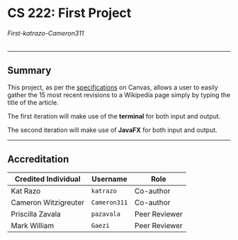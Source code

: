 # CS 222: First Project
###### First-katrazo-Cameron311

---
## Summary
This project, as per the [specifications](https://bsu.instructure.com/courses/157856/files/17806780) on Canvas, allows a user to easily gather the 15 most recent revisions to a Wikipedia page simply by typing the title of the article.

The first iteration will make use of the **terminal** for both input and output.

The second iteration will make use of **JavaFX** for both input and output.

---
## Accreditation
| Credited Individual  | Username     | Role          |
|----------------------|--------------|---------------|
| Kat Razo             | `katrazo`    | Co-author     |
| Cameron Witzigreuter | `Cameron311` | Co-author     |
| Priscilla Zavala     | `pazavala`   | Peer Reviewer |
| Mark William         | `Gaezi`      | Peer Reviewer |
